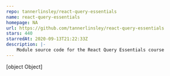 ```yaml
---
repo: tannerlinsley/react-query-essentials
name: react-query-essentials
homepage: NA
url: https://github.com/tannerlinsley/react-query-essentials
stars: 440
starredAt: 2020-09-13T21:22:33Z
description: |-
    Module source code for the React Query Essentials course
---
```


[object Object]
